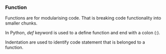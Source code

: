### Function
Functions are for modularising code. That is breaking code functionality into smaller chunks.

In Python, _def_ keyword is used to a define function and end with a colon (:).

Indentation are used to identify code statement that is belonged to a function.
